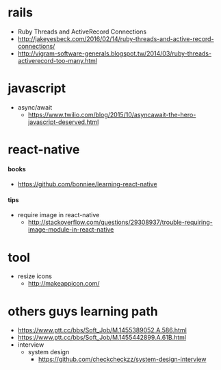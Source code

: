# rails
 - Ruby Threads and ActiveRecord Connections
  - http://jakeyesbeck.com/2016/02/14/ruby-threads-and-active-record-connections/
  - http://vigram-software-generals.blogspot.tw/2014/03/ruby-threads-activerecord-too-many.html
# javascript
- async/await
  - https://www.twilio.com/blog/2015/10/asyncawait-the-hero-javascript-deserved.html

# react-native

#### books
 - https://github.com/bonniee/learning-react-native

#### tips
- require image in react-native
  - http://stackoverflow.com/questions/29308937/trouble-requiring-image-module-in-react-native

# tool
- resize icons
  - http://makeappicon.com/

# others guys learning path
- https://www.ptt.cc/bbs/Soft_Job/M.1455389052.A.586.html
- https://www.ptt.cc/bbs/Soft_Job/M.1455442899.A.61B.html
- interview
  - system design
    - https://github.com/checkcheckzz/system-design-interview
